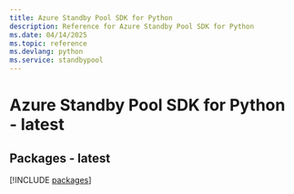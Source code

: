 ```yaml
---
title: Azure Standby Pool SDK for Python
description: Reference for Azure Standby Pool SDK for Python
ms.date: 04/14/2025
ms.topic: reference
ms.devlang: python
ms.service: standbypool
---
```

# Azure Standby Pool SDK for Python - latest
## Packages - latest
[!INCLUDE [packages](standby-pool-index.md)]